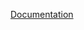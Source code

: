 [Documentation](https://docs.fluxninja.com/reference/policies/bundled-blueprints/dashboards/flow-control/rate-limiter)

